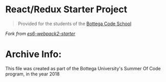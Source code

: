 # React/Redux Starter Project

> Provided for the students of the [Bottega Code School](https://bottega.tech/)

*Fork from [es6-webpack2-starter](https://github.com/micooz/es6-webpack2-starter)*


# Archive Info: 
This file was created as part of the Bottega University's Summer Of Code program, in the year 2018
